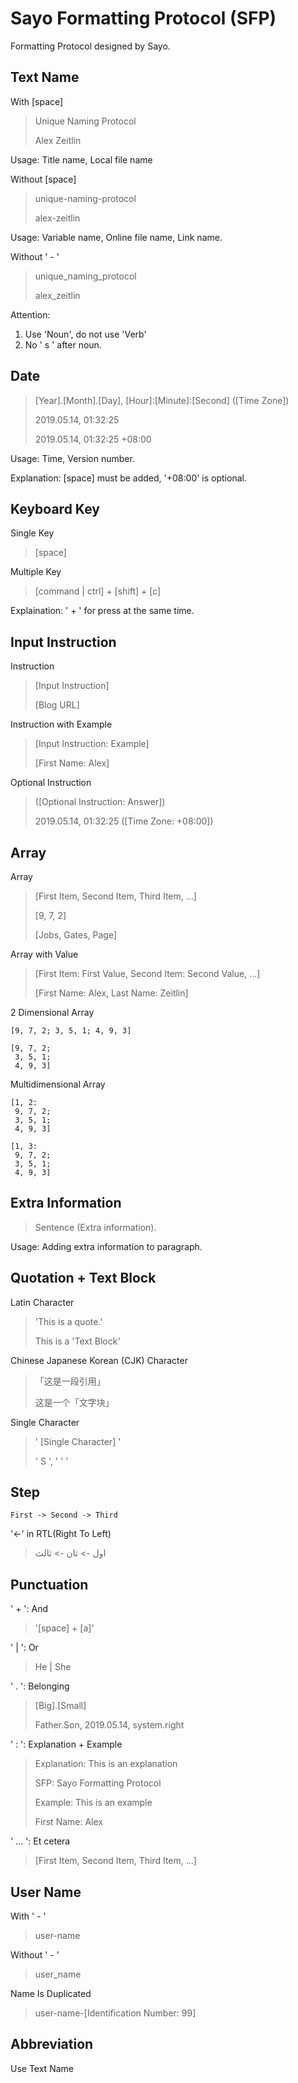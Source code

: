 # Sayo Formatting Protocol (SFP)

Formatting Protocol designed by Sayo.

## Text Name

With [space]

> Unique Naming Protocol
>
> Alex Zeitlin

Usage: Title name, Local file name

Without [space]

> unique-naming-protocol
>
> alex-zeitlin

Usage: Variable name, Online file name, Link name.

Without ' - '

> unique_naming_protocol
>
> alex_zeitlin

Attention: 
1. Use 'Noun', do not use 'Verb'
2. No ' s ' after noun.

## Date

> [Year].[Month].[Day], [Hour]:[Minute]:[Second] ([Time Zone])
>
> 2019.05.14, 01:32:25
>
> 2019.05.14, 01:32:25 +08:00


Usage: Time, Version number.

Explanation: [space] must be added, '+08:00' is optional.

## Keyboard Key

Single Key

> [space]

Multiple Key

> [command | ctrl] + [shift] + [c]

Explaination: ' + ' for press at the same time.

## Input Instruction

Instruction

> [Input Instruction]
>
> [Blog URL]

Instruction with Example

> [Input Instruction: Example]
>
> [First Name: Alex]

Optional Instruction

> ([Optional Instruction: Answer])
>
> 2019.05.14, 01:32:25 ([Time Zone: +08:00])

## Array

Array

> [First Item, Second Item, Third Item, ...]
>
> [9, 7, 2]
>
> [Jobs, Gates, Page]

Array with Value

> [First Item: First Value, Second Item: Second Value, ...]
>
> [First Name: Alex, Last Name: Zeitlin]

2 Dimensional Array

``` SFP
[9, 7, 2; 3, 5, 1; 4, 9, 3]

[9, 7, 2;
 3, 5, 1;
 4, 9, 3]
```

Multidimensional Array

``` SFP
[1, 2:
 9, 7, 2;
 3, 5, 1;
 4, 9, 3]
    
[1, 3:
 9, 7, 2;
 3, 5, 1;
 4, 9, 3]
```

## Extra Information

> Sentence (Extra information).

Usage: Adding extra information to paragraph.

## Quotation + Text Block

Latin Character

> 'This is a quote.'
>
> This is a 'Text Block'

Chinese Japanese Korean (CJK) Character

> 「这是一段引用」
>
> 这是一个「文字块」

Single Character

> ' [Single Character] '
>
> ' S ', ' ' '

## Step

`First -> Second -> Third`

'<-' in RTL(Right To Left)


> اول -> ثان -> ثالث


## Punctuation

' + ': And

> '[space] + [a]'

' | ': Or

> He | She

' . ': Belonging

> [Big].[Small]
>
> Father.Son, 2019.05.14, system.right

' : ': Explanation + Example

> Explanation: This is an explanation
>
> SFP: Sayo Formatting Protocol
>
> Example: This is an example
>
> First Name: Alex

' ... ': Et cetera

> [First Item, Second Item, Third Item, ...]

## User Name

With ' - '

> user-name

Without ' - '

> user_name

Name Is Duplicated

> user-name-[Identification Number: 99]

## Abbreviation

Use Text Name